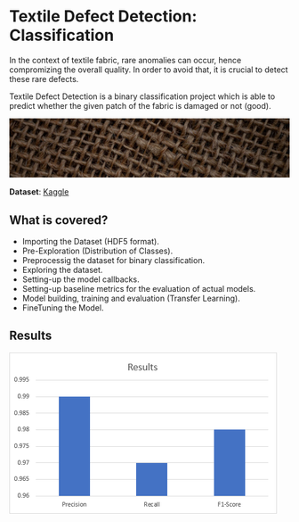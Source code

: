 # Textile Defect Detection: Classification

In the context of textile fabric, rare anomalies can occur, hence compromizing the overall quality. In order to avoid that, it is crucial to detect these rare defects.

Textile Defect Detection is a binary classification project which is able to predict whether the given patch of the fabric is damaged or not (good).

![alt text](https://github.com/mhd-danish/portfolio_textile_defect_detection/blob/main/extras/dataset-cover.jpg)

**Dataset**: [Kaggle](https://www.kaggle.com/datasets/belkhirnacim/textiledefectdetection)

## **What is covered?**

* Importing the Dataset (HDF5 format).
* Pre-Exploration (Distribution of Classes).
* Preprocessig the dataset for binary classification.
* Exploring the dataset.
* Setting-up the model callbacks.
* Setting-up baseline metrics for the evaluation of actual models.
* Model building, training and evaluation (Transfer Learning).
* FineTuning the Model.

## **Results**

![alt text](https://github.com/mhd-danish/portfolio_textile_defect_detection/blob/main/extras/results.png)